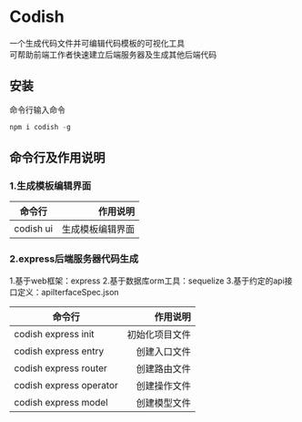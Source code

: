 # Codish
 一个生成代码文件并可编辑代码模板的可视化工具<br>
 可帮助前端工作者快速建立后端服务器及生成其他后端代码
## 安装
命令行输入命令
```javascript
npm i codish -g
```
## 命令行及作用说明
### 1.生成模板编辑界面
| 命令行       | 作用说明    | 
| --------    | -----:  | 
| codish ui  | 生成模板编辑界面   |

### 2.express后端服务器代码生成
1.基于web框架：express
2.基于数据库orm工具：sequelize
3.基于约定的api接口定义：apiIterfaceSpec.json

| 命令行       | 作用说明    | 
| --------    | -----:  | 
| codish express init  | 初始化项目文件   |
| codish express entry  | 创建入口文件   |
| codish express router  | 创建路由文件   |
| codish express operator  | 创建操作文件   |
| codish express model  | 创建模型文件   |


